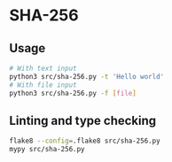 # SHA-256

## Usage
```sh
# With text input
python3 src/sha-256.py -t 'Hello world'
# With file input
python3 src/sha-256.py -f [file]
```

## Linting and type checking
```sh
flake8 --config=.flake8 src/sha-256.py
mypy src/sha-256.py
```
